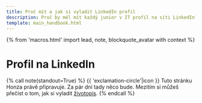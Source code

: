 ```yaml
---
title: Proč mít a jak si vyladit LinkedIn profil
description: Proč by měl mít každý junior v IT profil na síti LinkedIn? Jak jej vyladit, aby ti pomohl s hledáním práce?
template: main_handbook.html
---
```


{% from 'macros.html' import lead, note, blockquote_avatar with context %}

# Profil na LinkedIn

{% call note(standout=True) %}
  {{ 'exclamation-circle'|icon }} Tuto stránku Honza právě připravuje. Za pár dní tady něco bude. Mezitím si můžeš přečíst o tom, jak si vyladit [životopis](cv.md).
{% endcall %}

<!-- {% call lead() %}
  Bla bla
{% endcall %} -->

<!--
Portály s pracovními inzeráty umožňují vytvořit si profil, kde strukturovanou formou zadáváte informace z CV. Firmy se vám potom mohou samy ozývat. Užitečnost pro juniory je sporná, protože ti se na trhu musí spíš sami nabízet a hledat, než že by to fungovalo naopak.

Speciálním případem takových profilů je LinkedIn. Je to profesní sociální síť, kde recruiteři hledají kandidáty, kandidáti firmy, firmy byznys, a tak dále. Díky tomu je to příležitost k online networkingu a i junior tam se svým profilem může udělat velkou parádu, když síť využije na maximum. Vše vyplňte, nasaďte si kolečko „open to work“ a přidávejte si recruitery ze zajímavých firem.

Pro LinkedIn je typická až „toxicky pozitivní“ atmosféra, ve které se všichni dokola poplácávají po zádech. Klidně ale můžete prorazit tím, že budete naopak autentičtí. Tak či onak, recruiteři tam tráví celé dny a bylo by škoda přicházet o příležitosti tím, že budete LinkedIn ignorovat.

Ačkoliv LinkedIn umožňuje stáhnout profil jako PDF, nepoužívejte to místo CV. Výsledný dokument je tragicky nepřehledný.



Základem v dnešní době je mít **co nejlépe vyplněný [profil na LinkedIn](https://www.linkedin.com/in/honzajavorek)**. Většinou stačí poslat odkaz na svůj LinkedIn a krátký průvodní dopis — není potřeba přikládat ještě zvlášť sepsaný životopis ve Wordu nebo v PDF. Zajímavým doplňkem životopisu může být tvůj [osobní web](../candidate-handbook.md#osobni-web-a-blog).

**Životopis piš anglicky, česká verze je zbytečná.** Větší firmy mají buď přímo mezinárodní kolektiv, nebo i tak vyžadují nějakou úroveň znalosti angličtiny. Ani ryze české firmy s angličtinou nebudou mít problém, v IT je to standard.

**Hledej na internetu klíčovou frázi „[Killer CV](https://www.google.cz/search?q=killer%20cv)“**. Pod tímto pojmem najdeš spousty článků i videí o tom, jak napsat životopis, který rozhodně nezapadne. Jsou sice o klasických CV, ale většinu rad lze snadno použít i na LinkedIn. Další dobré tipy jsou i v [Tech Interview Handbook](https://yangshun.github.io/tech-interview-handbook/resume) nebo na [prace.rovnou.cz](https://prace.rovnou.cz/jak-zivotopis.html).

Jedna z těch zásadnějších rad je **začít jasným shrnutím**: _„I am a recent graduate of the [PyLadies](https://pyladies.cz/) beginner course, currently contributing to [Česko.Digital](https://cesko.digital/) with their open source projects. My focus is on Python, which I would like to apply in Data Science.“_ Dalším dobrým tipem je mít u každé minulé pozice na čem přesně se pracovalo, naučené dovednosti a největší úspěchy. Ovšem pozor — životopis není seznam všeho, co máš za sebou od střední školy, ale **letáček, který tě má prodat jako zajímavého kandidáta**.

{% call blockquote_avatar(
  'Pro recruitery je hlavní se hned zorientovat. Klíčový je souhrn — co umíš za technologie? Jaké tě baví? Kam směřuješ? Potom seznam pozic a na čem jsi pracoval.',
  'pavel-brozek.jpg',
  'Pavel Brožek'
) %}
  Pavel Brožek, recruiter v [dreamBIG](https://www.dreambig.cz/)
{% endcall %}

**[Projekty](cv.md#6-projekty) jsou pro juniora nejdůležitější věc hned po kontaktních údajích a úvodu**, tak ať jsou hezky vysoko a viditelně. Zmínka o GitHub profilu nestačí, uveď konkrétní projekty, kterými se chceš pochlubit, trochu je popiš, přidej odkaz na každý z nich.

**Drž se pravdy.** Pokud máš přečtené tři články o [MongoDB](https://cs.wikipedia.org/wiki/MongoDB), napiš, že víš co to je, ale netvrď, že s tím umíš pracovat. Jestliže něco přibarvíš, na pohovoru se na to vždy snadno a rychle přijde. Budeš akorát působit nevěrohodně.

{% call blockquote_avatar(
  'Někdo se chlubí: Scala, Groovy, Kotlin. Nadchne mě to, ovšem hned dostanu studenou sprchu, protože neví, jaký je mezi nimi rozdíl.',
  'lubos-racansky.jpg',
  'Luboš Račanský'
) %}
  Luboš Račanský, profesionální programátor, autor článku [O náboru juniorů](https://blog.zvestov.cz/software%20development/2018/01/26/o-naboru-junioru.html)
{% endcall %}

<small>Rady v této podkapitole volně vychází mimo jiné i ze [článku recruiterky Simony Liptákové](https://research.redhat.com/blogs_cpt/how-to-hack-your-cv-7-useful-tips-for-students-with-no-work-experience/). Díky!</small> -->

<!--
Mateje o linkedinu minimalne citovat https://youtu.be/pTrTqUsKkME?t=3360 a predtim dela jeste screensharing

velka cast o LI https://medium.com/@yablko/uk%C3%A1%C5%BE-%C5%BEe-si-%C4%8Dlovek-3d134c421940

Ja bych si dovolila nesouhlasit. Ja mám LinkedIn jen velmi stručný a životopis VŽDY šíji na míru dané pozici. Nemyslím si, že jeden životopis je aplikovatelný na více pozic. Toto bych osobně doporučila všem.

Ahoj, když nemám žádné předchozí zkušenost v IT, zatím jsem dělal jen to CNC, tak má cenu si vůbec zakládat Linkedin účet? Resp. chápu takový profily u zkušenějších lidí, co třeba přechází z jiné firmy na vyšší pozici v rámci IT, ale když jsem absolutní junior, má vůbec cenu si ten profil zakládat, pokud si hledám první práci v IT?

LinkedIn profil je jako CVčko. Můžeš si ho založit i kdybys byl kuchař a není to nic proti ničemu, akorát že na LI nebude možná moc restauratérů, tak to nebude mít valný efekt v tom, že by ti tam zrovna denně chodily nabídky práce.
Obecně založení profilu juniorovi nestačí, je potřeba nějak networkovat, přidávat si lidi, atd., aby na ten profil někdo vůbec narazil. Je to jako FB profil bez kamarádů, založit si ho můžeš, ale moc parády s tím neuděláš.
Pokud jde o to, zda má smysl se bez zkušeností se softwarovým vývojem začít ucházet o práci vývojáře, to smysl moc nemá. Je dobrý se nejdřív něco naučit, pak si to na něčem vyzkoušet (vlastní projekt) a pak teprve hledat práci. Nevím, v jaké fázi přesně jsi, ale něco mi říká, že tahle moje příručka by se ti mohla hodit pročíst https://junior.guru/candidate-handbook/, případně v kondenzované podobě v článcích zde https://www.heroine.cz/clanky/autor/70000223-honza-javorek

z osobní zkušenosti někoho, kdo těch firem prolezl fakt hodně - v prvním odstavci jsou sice krásné ideály, ale ani místní HR z velké většiny LinkedIn profily neumějí číst - nebo prostě ze své arogance to nemají za potřebí. Studii o tom sepsal už Pavel Šimerda, odborník na LinkedIn HR to IT komunikaci.

Jinak ad LI - je super to mít pěkně vyplněné, ale jakmile stáhneš LI profil jako pdf, je to strašlivé ošklivé a imho nereprezentativni.  Doporučuju urcite udržovat i samostatnou verzi CV.

jako doporuceni bych jeste uvedl aby to byl jen stazeny LinkedIn profil do PDF ale aby to melo trochu lepsi formu, idealne i lepsi styl nez jen strohy Word dokument

Zaujímali by ma ešte nejaké tipy ako prilákať recruiterov na LinkedIne, aby ma oslovovali s relevantnými ponukami. Je mi jasné, že je to všeobecný boj, ostatne o tom už boli snáď nejaké diskusie aj tu ak si dobre spomínam. Momentálne mám nastavené “Open to work” a mám tam vybraté Junior frontend/software/react engineer/developer, aj tak mi však chodia ponuky takmer výhradne na Senior Python QA 🙂 To, o čom hovoril Honza vyššie mi dáva zmysel v CV, ale CV je predsa len trochu súkromnejšie ako LinkedIn profil, kde mať hneď pod menom inú rolu ako má človek v súčasnosti a uvidí to celá jeho firma… V “About” sekcii mám momentálne iba odkaz na GitHub, ale nie som si úplne istá, či sa recruiteri pri scrollovaní dostanú až tak ďaleko, takže ten Headline bude asi jediná možnosť 🤔 Čo pomohlo vám dostávať relevantné ponuky ak ste boli v rovnakej situácii?

A to vadí? Pokud tam nechceš zůstat (a to bych s Kiwi a jeho „specifickou“ firemní kulturou docela čekal a asi i doporučoval zkusit to jinde, už jen pro srovnání), tak je to asi jedno. Maximálně si tě budou snažit udržet a nabídnou ti místo ve vývoji nebo víc peněz. 🤷‍♂️

Myslím, že recruiteři takto píšou asi hlavně zkušenějším lidem, případně je to ten typ, co posílá „všechno všem“. Asi mě napadá jen vyhlednout si konkrétní firmy, kde by se ti líbilo pracovat, najít jejich interní recruitery na LI, přímo si je přidat a případně jim přímo i napsat, ze hledas a jestli něco nemají.

Do About sekce bych napsal tu úvodní větu z CV. I kdybych měl na LI svou aktuální pozici, ta úvodní věta by měla dávat najevo, co je moje ambice do budoucna.

Mám pocit (ale nevím to jistě), že lepší nabídky na LI dostaneš až v souvislosti s tím, že tvůj bývalý kolega/spolužák nastoupí jinam a doporučí tě, nebo jejich recruiter tě  najde v jeho kontaktech. Nebo že jsi v nějaké zajímavé množině, např. čerstvých absolventů FITu.

Mně začaly nabídky chodit až s určitým zpožděním poté, co jsem si vyrobila profil. Podezřívám nastavení LinkedInu - dá se tam naklikat, že jsi otevřená/viditelná pro recruitery nebo tak něco. Poté, co jsem toto povolila, se komunikace zvýšila. A samozřejmě asi i čím víc spojení si uděláš, tím víc lidí tě vidí...

- právě z toho důvodu moc nepoužívám LI... všude cringe... asi bych měla pročistit seznam přátel 😀
- Nic se nevyrábí hůř než starý LinkedIn. Já bych doporučil každému a zejména juniorům/juniorkám jeho založení a udržování.
- já ho udržuju, akorát nemám moc příspěvků ani se nezapojuju do konverzací. dřív mi LI přišel jako skvělá profesionální síť, pak mě přidala spousta life coachu do přátel a já všechny akceptuju, tak mám samy spam na úvodní stránce 🙈 samý toxic positivity
- guilty as charged, ale holt jsem zjistil ze to funguje a otevira to byznysove prilezisosti 😦 nez jsem mel JG, tak jsem vubec nechapal ze nekdo neco na LI pise nebo tam komentuje, prislo mi to jako uplne ulet divnej svet plnej presne jak pises, toxic positivity
- https://twitter.com/yablko/status/1329013868149043201
- Já nepropaguju žádný LinkedIn oversharing nebo selfbranding atd - má to svoje hodnoty, není to pro každýho a je to docela otrava.
Co je ale zásadní minimum je mít LinkedIn aktualizovaný (co dělám, kde, co umím ) - a já jako bonus ještě doporučím, co se mi osvědčilo fakt hodně: Používat LI jako vizitkovník. Kdykoliv se s někým profesně potkám (klidně i krátce), tak místo výměny vizitek se pak ozvu na LinkedInu. A ten jediný cíl je - chytřejší vizitkovník. Pomůže mi to, když se o pár let později chci na něco zeptat nebo když hledám lidi (nebo práci) - a neuškodí to. Samozřejmě za předpokladu, že nezačnu po úspěšném "spojení" zkoušet ekvivalent podomního prodeje hrnců na nejlepší a revoluční produkt nebo tak něco.
Ale typicky, když hledám lidi, tak z inzerátů jich chodí minimum - většina jde přes přímé doporučení a ta druhá největší kategorie jsou lidi, který buď já nebo ten kdo pro mě dělá recruiting aktivně najde na LinkedInu. A typicky problém s juniorními lidmi (nula až třeba tři roky zkušeností) je, že jsou nevyhledatelní. Jsou buď na škole nebo v první práci kterou nějak našli - ale není způsob jak je najít a oslovit.
- Mám LI v podstatě jen jako vizitku právě a už jen to stáří účtu, respektive doba u pracovních pozic je takovým prvním vodítkem pro HR, kterých tam chodí opravdu mnoho. Mám nabídky do seniorních SEO pozic prakticky obden. hodně i ze zahraničí na IČO. A to mám prostě jen 5+ let v oboru.
- Podobně to mám taky. Proto si nepřidávám lidi, co mě jen kontaktujou tam, protože i takhle mám často problém si vzpomenout, kde jsem k tomu kontaktu přišel.
- Dělal jsem to stejně, dokud jsem nezačal vyrábět JG. Potom jsem přešel do módu „každý je můj kamarád“, protože pak mají moje statusy impact.

Ještě jeden rozměr,  jak uvažovat o LinkedInu
- Je to defakto standard pro nabírání lidí v IT. Nebýt tam, je handicap.
- I když TEĎ nemáš moc co tam napsat, tak za předpokladu, že seženeš nějakou vstupní práci někde, tak mít LinkedIn znamená, že tam postupně můžeš začít přidávat kolegy, zákazníky, lidi, se kterýma ses potkal, svoji pracovní historii atd.
- Což znamená, že až budeš za dva, tři nebo třeba čtyři roky chtít měnit práci tak nebudeš v režimu "a teď si zřídím LinkedIn", ale bude už existovat základ na kterým stavět.
Ta časová investice je jednorázově menší než napsat CV (protože tam věci jen kopíruješ) a potom mu můžeš věnovat třeba 15 minut měsíčně. Nebo půlročně. A výsledek se vyplatí.

Když už se bavíte o LinkedInu... ke každé položce (vzdělání, pracovní místo) lze něco napsat - co tam člověk dělal, co se naučil...

Je lepší to psát heslovite stručně, jako se doporučuje pro CV, nebo se tam můžu trochu rozepsat? /Nejsem spisovatelka, takže mám na mysli rozvite věty, ne žádný dlouhý článek.

btw. máte linked in v češtině nebo angličtině? Mě nějak nedávalo smysl ho psát česky, když už anglicky je pěknej, ale vím že tam i dvoujazyčná funkce (o které většinou lidi ani netuší, co jsem tak potkal), ale přijde mi to hrozně zbytečný to psát ještě česky

Ja vetsinou doporucuju inspirovat se pdf exportem z Linkedinu. Mate tam jistotu, ze to CV sleduje "moderni trendy".

Muj tip pro juniory bez praxe je vyplnit si na Linkedinu:
- About box s kratkou odpovedi na otazky "kdo jsem?" a "co hledam?"
- Jednu experience se zkusenosti na vlastnim projektu, pripadne jeste lepe na non-profit projektu ( koukam na tebe Česko.Digital ) s odpovedi na otazku "co jsem na tom delal?"
- v contact info email a github

Tot vse, export do pdf => profit.

Ukol CV neni presvedcit recruitera aby me prijal a nabidl pozici s mega platem, ale projit uvodnim filtrem a zavolat si s dobre nastavenym ocekavanim.


Tak musím říct, že si to pamatuju o dost horší 😀 Teď to vypadá aspoň tak hrozně jako https://europass.cz/

Pořád bych to nikomu nedoporučil. Nepřehledné. Je tam skoro všechno, co jsem kdy do LI vyplnil. Top skills se předvyplní něčím, co mi asi hlasovali lidi na profilu, takže můj známý by tam měl „tea preparation“. Možná mám moc převyplněný profil na LI (píšu si tam vše, abych si to nemusel pamatovat, nehledám práci). Možná bych ho mohl vyplnit s ohledem na vyexportované PDF. Ale pořád mi to neumožní poslat každé firmě jiné CV, ve kterém vypíchnu to, co je relevantnější.

Pro někoho, kdo to moc neřeší, je to asi OK. Junior by to ale řešit měl. Nejde o mega mzdu a chlubení se něčím, co neumím, ale o to dodat recruiterovi na podnose ty nejpodstatnější informace a přehledně. To podle mě to PDF z LinkedIn nesplňuje.
-->
